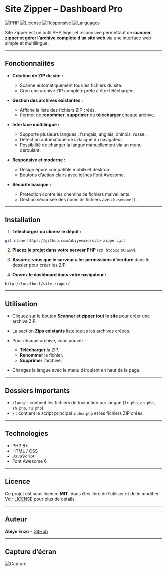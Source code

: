 
# Site Zipper – Dashboard Pro

![PHP](https://img.shields.io/badge/PHP-8.0+-blue)
![License](https://img.shields.io/badge/License-MIT-green)
![Responsive](https://img.shields.io/badge/Responsive-Yes-orange)
![Languages](https://img.shields.io/badge/Languages-4-brightgreen)

Site Zipper est un outil PHP léger et responsive permettant de **scanner, zipper et gérer l’archive complète d’un site web** via une interface web simple et multilingue.

---

## Fonctionnalités

- **Création de ZIP du site :**
  - Scanne automatiquement tous les fichiers du site.
  - Crée une archive ZIP complète prête à être téléchargée.

- **Gestion des archives existantes :**
  - Affiche la liste des fichiers ZIP créés.
  - Permet de **renommer**, **supprimer** ou **télécharger** chaque archive.

- **Interface multilingue :**
  - Supporte plusieurs langues : français, anglais, chinois, russe.
  - Détection automatique de la langue du navigateur.
  - Possibilité de changer la langue manuellement via un menu déroulant.

- **Responsive et moderne :**
  - Design épuré compatible mobile et desktop.
  - Boutons d’action clairs avec icônes Font Awesome.

- **Sécurité basique :**
  - Protection contre les chemins de fichiers malveillants.
  - Gestion sécurisée des noms de fichiers avec `basename()`.

---

## Installation

1. **Téléchargez ou clonez le dépôt :**
```bash
git clone https://github.com/abiyeenzo/site-zipper.git
````

2. **Placez le projet dans votre serveur PHP** (ex. `htdocs` ou `www`).

3. **Assurez-vous que le serveur a les permissions d’écriture** dans le dossier pour créer les ZIP.

4. **Ouvrez le dashboard dans votre navigateur :**

```
http://localhost/site-zipper/
```

---

## Utilisation

* Cliquez sur le bouton **Scanner et zipper tout le site** pour créer une archive ZIP.
* La section **Zips existants** liste toutes les archives créées.
* Pour chaque archive, vous pouvez :

  * **Télécharger** la ZIP.
  * **Renommer** le fichier.
  * **Supprimer** l’archive.
* Changez la langue avec le menu déroulant en haut de la page.

---

## Dossiers importants

* `/lang/` : contient les fichiers de traduction par langue (`fr.php`, `en.php`, `zh.php`, `ru.php`).
* `/` : contient le script principal `index.php` et les fichiers ZIP créés.

---

## Technologies

* PHP 8+
* HTML / CSS
* JavaScript
* Font Awesome 6

---

## Licence

Ce projet est sous licence **MIT**.
Vous êtes libre de l’utiliser et de le modifier. Voir [LICENSE](LICENSE) pour plus de détails.

---

## Auteur

**Abiye Enzo** – [GitHub](https://github.com/abiyeenzo)

---

## Capture d’écran

![Capture](https://github.com/user-attachments/assets/19e4fa01-8ce0-4362-b0fb-bf843ce9ef4c)

